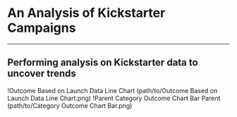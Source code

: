 # An Analysis of Kickstarter Campaigns
---
Performing analysis on Kickstarter data to uncover trends
---
!Outcome Based on Launch Data Line Chart (path/to/Outcome Based on Launch Data Line Chart.png)
!Parent Category Outcome Chart Bar Parent (path/to/Category Outcome Chart Bar.png)
